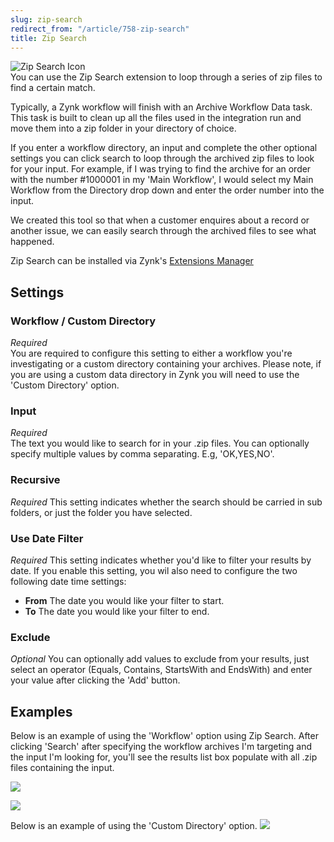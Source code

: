 ```yaml
---
slug: zip-search
redirect_from: "/article/758-zip-search"
title: Zip Search
---
```

![Zip Search Icon](/assets/images/search.ico)  
You can use the Zip Search extension to loop through a series of zip files to find a certain match.

Typically, a Zynk workflow will finish with an Archive Workflow Data task. This task is built to clean up all the files used in the integration run and move them into a zip folder in your directory of choice.

If you enter a workflow directory, an input and complete the other optional settings you can click search to loop through the archived zip files to look for your input. For example, if I was trying to find the archive for an order with the number #1000001 in my 'Main Workflow', I would select my Main Workflow from the Directory drop down and enter the order number into the input.

We created this tool so that when a customer enquires about a record or another issue, we can easily search through the archived files to see what happened.

Zip Search can be installed via Zynk's [Extensions Manager](extensions)

## Settings
### Workflow / Custom Directory
_Required_  
You are required to configure this setting to either a workflow you're investigating or a custom directory containing your archives. Please note, if you are using a custom data directory in Zynk you will need to use the 'Custom Directory' option.

### Input
_Required_  
The text you would like to search for in your .zip files. You can optionally specify multiple values by comma separating. E.g, 'OK,YES,NO'.

### Recursive
_Required_
This setting indicates whether the search should be carried in sub folders, or just the folder you have selected.

### Use Date Filter
_Required_
This setting indicates whether you'd like to filter your results by date. If you enable this setting, you wil also need to configure the two following date time settings:

* __From__ The date you would like your filter to start.
* __To__ The date you would like your filter to end.

### Exclude
_Optional_
You can optionally add values to exclude from your results, just select an operator (Equals, Contains, StartsWith and EndsWith) and enter your value after clicking the 'Add' button.

## Examples
Below is an example of using the 'Workflow' option using Zip Search. After clicking 'Search' after specifying the workflow archives I'm targeting and the input I'm looking for, you'll see the results list box populate with all .zip files containing the input.

[![](http://zynk.com/images/v2/zip_search/zip_search.PNG)](http://zynk.com/images/v2/zip_search/zip_search.PNG)

[![](http://zynk.com/images/v2/zip_search/zip_search_results.PNG)](http://zynk.com/images/v2/zip_search/zip_search_results.PNG)

Below is an example of using the 'Custom Directory' option.
[![](http://zynk.com/images/v2/zip_search/zip_search_manual_dir.PNG)](http://zynk.com/images/v2/zip_search/zip_search_manual_dir.PNG)
